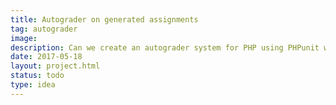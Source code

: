 ```yaml
---
title: Autograder on generated assignments
tag: autograder
image: 
description: Can we create an autograder system for PHP using PHPunit while combining it with automatically generated programming assignments with a given complexity or topic.
date: 2017-05-18
layout: project.html
status: todo
type: idea
---
```



